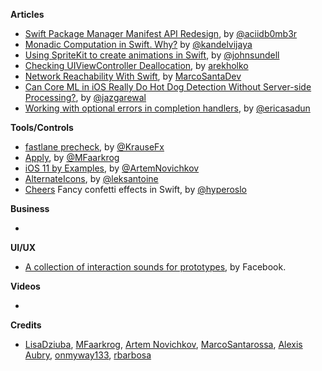 
**Articles**

* [Swift Package Manager Manifest API Redesign](https://swift.org/blog/swift-package-manager-manifest-api-redesign/), by [@aciidb0mb3r](https://twitter.com/aciidb0mb3r/)
* [Monadic Computation in Swift. Why?](https://kandelvijaya.com/2017/06/25/whymondaiccomputation/) by [@kandelvijaya](https://twitter.com/kandelvijaya)
* [Using SpriteKit to create animations in Swift](https://www.swiftbysundell.com/posts/using-spritekit-to-create-animations-in-swift), by [@johnsundell](https://twitter.com/johnsundell)
* [Checking UIViewController Deallocation](http://holko.pl/2017/06/26/checking-uiviewcontroller-deallocation/), by [arekholko](https://twitter.com/arekholko)
* [Network Reachability With Swift](https://marcosantadev.com/network-reachability-swift/), by [MarcoSantaDev](https://twitter.com/MarcoSantaDev)
* [Can Core ML in iOS Really Do Hot Dog Detection Without Server-side Processing?](https://savvyapps.com/blog/core-ml-ios-hot-dog-detection-no-server), by [@jazgarewal](https://twitter.com/jazgarewal)
* [Working with optional errors in completion handlers](http://ericasadun.com/2017/06/27/working-with-optional-errors-in-completion-handlers/), by [@ericasadun](https://twitter.com/ericasadun)


**Tools/Controls**

* [fastlane precheck](https://fabric.io/blog/introducing-fastlane-precheck), by [@KrauseFx](https://twitter.com/KrauseFx)
* [Apply](https://github.com/mfaarkrog/apply), by [@MFaarkrog](https://twitter.com/mfaarkrog)
* [iOS 11 by Examples](https://github.com/artemnovichkov/iOS-11-by-Examples), by [@ArtemNovichkov](https://twitter.com/iosartem)
* [AlternateIcons](https://github.com/alexaubry/alternate-icons), by [@leksantoine](https://twitter.com/leksantoine)
* [Cheers](https://github.com/hyperoslo/Cheers)  Fancy confetti effects in Swift, by [@hyperoslo](https://github.com/hyperoslo)

**Business**

*

**UI/UX**

* [A collection of interaction sounds for prototypes](http://facebook.design/soundkit), by Facebook. 

**Videos**

*

**Credits**

* [LisaDziuba](https://github.com/lisadziuba), [MFaarkrog](https://github.com/mfaarkrog), [Artem Novichkov](https://github.com/artemnovichkov), [MarcoSantarossa](https://github.com/MarcoSantarossa), [Alexis Aubry](https://github.com/alexaubry), [onmyway133](https://github.com/onmyway133), [rbarbosa](https://github.com/rbarbosa)
